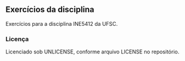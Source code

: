 ## Exercícios da disciplina ##

Exercícios para a disciplina INE5412 da UFSC.

### Licença ###

Licenciado sob UNLICENSE, conforme arquivo LICENSE no repositório.
